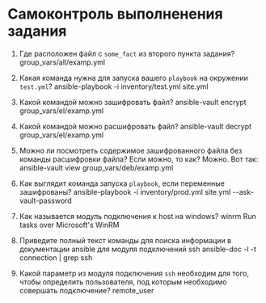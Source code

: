 # Самоконтроль выполненения задания

1. Где расположен файл с `some_fact` из второго пункта задания?
group_vars/all/examp.yml

2. Какая команда нужна для запуска вашего `playbook` на окружении `test.yml`?
ansible-playbook -i inventory/test.yml site.yml

3. Какой командой можно зашифровать файл?
ansible-vault encrypt group_vars/el/examp.yml

4. Какой командой можно расшифровать файл?
ansible-vault decrypt group_vars/el/examp.yml

5. Можно ли посмотреть содержимое зашифрованного файла без команды расшифровки файла? Если можно, то как?
Можно.
Вот так: ansible-vault view group_vars/deb/examp.yml

6. Как выглядит команда запуска `playbook`, если переменные зашифрованы?
ansible-playbook -i inventory/prod.yml site.yml --ask-vault-password

7. Как называется модуль подключения к host на windows?
winrm                          Run tasks over Microsoft's WinRM

8. Приведите полный текст команды для поиска информации в документации ansible для модуля подключений ssh
ansible-doc -l -t connection | grep ssh

9. Какой параметр из модуля подключения `ssh` необходим для того, чтобы определить пользователя, под которым необходимо совершать подключение?
remote_user
